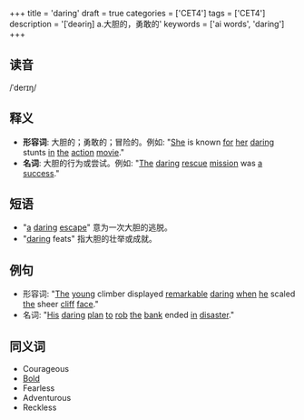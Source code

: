 +++
title = 'daring'
draft = true
categories = ['CET4']
tags = ['CET4']
description = '[ˈdeəriŋ] a.大胆的，勇敢的'
keywords = ['ai words', 'daring']
+++

## 读音
/ˈderɪŋ/

## 释义
- **形容词**: 大胆的；勇敢的；冒险的。例如: "[She](/post/she/) is known [for](/post/for/) [her](/post/her/) [daring](/post/daring/) stunts [in](/post/in/) [the](/post/the/) [action](/post/action/) [movie](/post/movie/)."
- **名词**: 大胆的行为或尝试。例如: "[The](/post/the/) [daring](/post/daring/) [rescue](/post/rescue/) [mission](/post/mission/) was [a](/post/a/) [success](/post/success/)."

## 短语
- "[a](/post/a/) [daring](/post/daring/) [escape](/post/escape/)" 意为一次大胆的逃脱。
- "[daring](/post/daring/) feats" 指大胆的壮举或成就。

## 例句
- 形容词: "[The](/post/the/) [young](/post/young/) climber displayed [remarkable](/post/remarkable/) [daring](/post/daring/) [when](/post/when/) [he](/post/he/) scaled [the](/post/the/) sheer [cliff](/post/cliff/) [face](/post/face/)."
- 名词: "[His](/post/his/) [daring](/post/daring/) [plan](/post/plan/) [to](/post/to/) [rob](/post/rob/) [the](/post/the/) [bank](/post/bank/) ended [in](/post/in/) [disaster](/post/disaster/)."

## 同义词
- Courageous
- [Bold](/post/bold/)
- Fearless
- Adventurous
- Reckless
